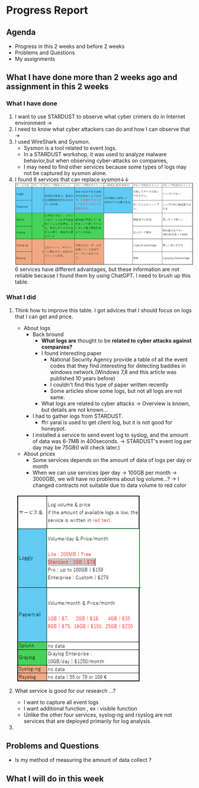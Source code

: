 # Progress Report

## Agenda
- Progress in this 2 weeks and before 2 weeks
- Problems and Questions
- My assignments
## What I have done more than 2 weeks ago and assignment in this 2 weeks
### What I have done
1. I want to use STARDUST to observe what cyber crimers do in Internet environment ->
2. I need to know what cyber attackers can do and how I can observe that ->
3. I used WireShark and Sysmon. 
    - Sysmon is a tool related to event logs.
    - In a STARDUST workshop, it was used to analyze malware behavior,but when observing cyber-attacks on companies,
    - I may need to find other services because some types of logs may not be captured by sysmon alone.
4. I found 6 services that can replace sysmon↓↓
![](20241204_PR6.png)
6 services have different advantages, but these information are not reliable because I found them by using ChatGPT.
I need to brush up this table.

### What I did
1. Think how to improve this table. I got advices that I should focus on logs that I can get and price.

    - About logs
      - Back bround
        - **What logs are** thought to be **related to cyber attacks against companies?**
         - I found interesting paper
            - National Security Agency provide a table of all the event codes that they find interesting for detecting baddies in windows network.(Windows 7,8 and this article was published 10 years before)
             - I couldn't find this type of paper written recently
            - Some articles show some logs, but not all logs are not same.
        - What logs are related to cyber attacks -> Overview is known, but details are not known...
      - I had to gather logs from STARDUST.
        - ffri yarai is used to get client log, but it is not good for honeypot.
      - I installed a service to send event log to syslog, and the amount of data was 6-7MB in 400seconds. -> STARDUST's event log per day may be 75GB(I will check later.)
    - About prices
      - Some services depends on the amount of data of logs per day or month
      - When we can use services (per day -> 100GB per month -> 3000GB), we will have no 
    problems about log volume...? -> I changed contracts not suitable due to data volume to red color

    ![](20241204_red.png)

3. What service is good for our research ...?
    - I want to capture all event logs
    - I want additional function , ex : visible function
    - Unlike the other four services, syslog-ng and rsyslog are not services that are deployed primarily for log analysis.
4. 
  

## Problems and Questions
- Is my method of measuring the amount of data collect ?
## What I will do in this week
